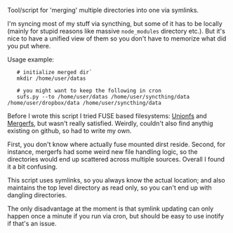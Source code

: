 Tool/script for 'merging' multiple directories into one via symlinks.

I'm syncing most of my stuff via syncthing, but some of it has to be locally (mainly for stupid reasons like massive `node_modules`
directory etc.). But it's nice to have a unified view of them so you don't have to memorize what did you put where.

Usage example:

```
   # initialize merged dir`
   mkdir /home/user/datas 

   # you might want to keep the following in cron
   sufs.py --to /home/user/datas /home/user/syncthing/data /home/user/dropbox/data /home/user/syncthing/data
```

Before I wrote this script I tried FUSE based filesystems: [Unionfs](https://en.wikipedia.org/wiki/UnionFS) and [Mergerfs](https://github.com/trapexit/mergerfs), but wasn't really satisfied. Weirdly, couldn't also find anythig existing on github, so had to write my own.

First, you don't know where actually fuse mounted dirst reside. Second, for instance, mergerfs had some weird new file handling logic, so the directories would end up scattered across multiple sources. Overall I found it a bit confusing.

This script uses symlinks, so you always know the actual location; and also maintains the top level directory as read only, so you can't end up with dangling directories.

The only disadvantage at the moment is that symlink updating can only happen once a minute if you run via cron, but should be easy to use inotify if that's an issue.
